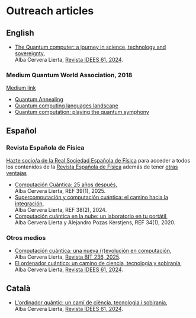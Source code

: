 # Outreach articles

## English

- [The Quantum computer: a journey in science, technology and sovereignty](https://github.com/AlbaCL/AlbaCL/blob/main/Articles/IDEES_quantum_computing_ENG.pdf),  
Alba Cervera Lierta, [Revista IDEES 61, 2024](https://revistaidees.cat/en/monografics/quantum-una-revolucio-que-canviara-el-mon/).

### Medium Quantum World Association, 2018
[Medium link](https://medium.com/@quantum_wa)

- [Quantum Annealing](https://github.com/AlbaCL/AlbaCL/blob/main/Articles/QWA_Annealing.pdf)
- [Quantum computing languages landscape](https://github.com/AlbaCL/AlbaCL/blob/main/Articles/QWA_QLanguages.pdf)
- [Quantum computation: playing the quantum symphony](https://github.com/AlbaCL/AlbaCL/blob/main/Articles/QWA_QMusic.pdf)

## Español

### Revista Española de Física
[Hazte socio/a de la Real Sociedad Española de Física](https://rsef.playoffinformatica.com/preinscripcion/) para acceder a todos los contenidos de la [Revista Española de Física](https://revistadefisica.es/index.php/ref) además de tener [otras ventajas](https://rsef.es/images/Fisica/Ventajas_Pertenecer_RSEF.pdf)

- [Computación Cuántica: 25 años después](https://github.com/AlbaCL/AlbaCL/blob/main/Articles/RSEF_2025_Cuantica25.pdf),  
Alba Cervera Lierta, REF 39(1), 2025.
- [Supercomputación y computación cuántica: el camino hacia la integración](https://github.com/AlbaCL/AlbaCL/blob/main/Articles/RSEF_2024_Supercomputacion.pdf),  
Alba Cervera Lierta, REF 38(2), 2024.
- [Computación cuántica en la nube: un laboratorio en tu portátil](https://github.com/AlbaCL/AlbaCL/blob/main/Articles/RSEF_2019_Laboratorio_Portatil.pdf),  
Alba Cervera Lierta y Alejandro Pozas Kerstjens, REF 34(1), 2020.

### Otros medios

- [Computación cuántica: una nueva (r)evolución en computación](https://github.com/AlbaCL/AlbaCL/blob/main/Articles/Bit_2025_computacion_cuantica.pdf),  
Alba Cervera Lierta, [Revista BIT 236, 2025](https://bit.coit.es/?jet_download=c3d8c2d1ed71dbd27fcc39df2493f6f2dcd2a2b8).
- [El ordenador cuántico: un camino de ciencia, tecnología y sobiranía](https://github.com/AlbaCL/AlbaCL/blob/main/Articles/IDEES_computacion_cuantica_ESP.pdf),  
Alba Cervera Lierta, [Revista IDEES 61, 2024](https://revistaidees.cat/es/monografics/quantum-una-revolucio-que-canviara-el-mon/).

## Català

- [L'ordinador quàntic: un camí de ciència, tecnologia i sobirania](https://github.com/AlbaCL/AlbaCL/blob/main/Articles/IDEES_computacio_cuantica_CAT.pdf),  
Alba Cervera Lierta, [Revista IDEES 61, 2024](https://revistaidees.cat/monografics/quantum-una-revolucio-que-canviara-el-mon/).
